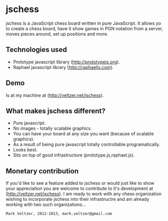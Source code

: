 jschess
=======
jschess is a JavaScript chess board written in pure JavaScript. 
It allows yo to create a chess board, have it show games in PGN
notation from a server, moves pieces around, set up positions
and more.

Technologies used
-----------------
* Prototype javascript library (http://prototypejs.org).
* Raphael javascript library (http://raphaeljs.com).

Demo
----
Is at my machine at (http://veltzer.net/jschess).

What makes jschess different?
-----------------------------
* Pure javascript.
* No images - totally scalable graphics.
* You can have your board at any size you want (because of scalable graphics).
* As a result of being pure javascript totally controllable programatically.
* Looks best.
* Sits on top of good infrastructure (prototype.js,raphael.js).

Monetary contribution
---------------------
If you'd like to see a feature added to jschess or would just like to show
your appreciation you are welcome to contribute to it's development at
(http://veltzer.net/jschess).
I am ready to work with any chess organization wishing to incorporate jschess
into their infrastructre and am already working with two such organizations...

	Mark Veltzer, 2012-2013, mark.veltzer@gmail.com
